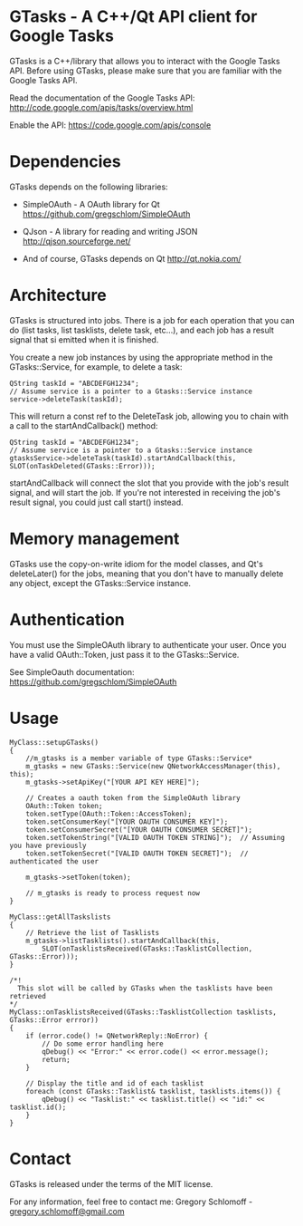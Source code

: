 GTasks - A C++/Qt API client for Google Tasks
=============================================

GTasks is a C++/library that allows you to interact with the Google Tasks API. 
Before using GTasks, please make sure that you are familiar with the Google Tasks API.

Read the documentation of the Google Tasks API:
http://code.google.com/apis/tasks/overview.html

Enable the API:
https://code.google.com/apis/console

Dependencies
============

GTasks depends on the following libraries:

  * SimpleOAuth - A OAuth library for Qt
    https://github.com/gregschlom/SimpleOAuth

  * QJson - A library for reading and writing JSON
    http://qjson.sourceforge.net/

  * And of course, GTasks depends on Qt
    http://qt.nokia.com/

Architecture
============

GTasks is structured into jobs. There is a job for each operation that you can do (list tasks, list tasklists, delete task, etc...), and each job has a result signal that si emitted when it is finished.

You create a new job instances by using the appropriate method in the GTasks::Service, for example, to delete a task:

	QString taskId = "ABCDEFGH1234";
	// Assume service is a pointer to a Gtasks::Service instance
	service->deleteTask(taskId);

This will return a const ref to the DeleteTask job, allowing you to chain with a call to the startAndCallback() method:

	QString taskId = "ABCDEFGH1234";
	// Assume service is a pointer to a Gtasks::Service instance
	gtasksService->deleteTask(taskId).startAndCallback(this, SLOT(onTaskDeleted(GTasks::Error)));

startAndCallback will connect the slot that you provide with the job's result signal, and will start the job. If you're not interested in receiving the job's result signal, you could just call start() instead.

Memory management
=================

GTasks use the copy-on-write idiom for the model classes, and Qt's deleteLater() for the jobs, meaning that you don't have to manually delete any object, except the GTasks::Service instance.

Authentication
==============

You must use the SimpleOAuth library to authenticate your user.
Once you have a valid OAuth::Token, just pass it to the GTasks::Service.

See SimpleOauth documentation: https://github.com/gregschlom/SimpleOAuth

Usage
=====

	MyClass::setupGTasks()
	{		
		//m_gtasks is a member variable of type GTasks::Service*
		m_gtasks = new GTasks::Service(new QNetworkAccessManager(this), this);
		m_gtasks->setApiKey("[YOUR API KEY HERE]");

		// Creates a oauth token from the SimpleOAuth library
		OAuth::Token token;
		token.setType(OAuth::Token::AccessToken);
		token.setConsumerKey("[YOUR OAUTH CONSUMER KEY]");
		token.setConsumerSecret("[YOUR OAUTH CONSUMER SECRET]");
		token.setTokenString("[VALID OAUTH TOKEN STRING]");  // Assuming you have previously
		token.setTokenSecret("[VALID OAUTH TOKEN SECRET]");	 // authenticated the user

		m_gtasks->setToken(token);
		
		// m_gtasks is ready to process request now
	}

	MyClass::getAllTaskslists
	{
		// Retrieve the list of Tasklists
		m_gtasks->listTasklists().startAndCallback(this, 
			SLOT(onTasklistsReceived(GTasks::TasklistCollection, GTasks::Error)));
	}
	
	/*!
	  This slot will be called by GTasks when the tasklists have been retrieved
	*/
	MyClass::onTasklistsReceived(GTasks::TasklistCollection tasklists, GTasks::Error errror))
	{
		if (error.code() != QNetworkReply::NoError) {
			// Do some error handling here
			qDebug() << "Error:" << error.code() << error.message();
			return;
		}
	
		// Display the title and id of each tasklist
		foreach (const GTasks::Tasklist& tasklist, tasklists.items()) {
			qDebug() << "Tasklist:" << tasklist.title() << "id:" << tasklist.id();
		}
	}

Contact
=======
GTasks is released under the terms of the MIT license.

For any information, feel free to contact me:
Gregory Schlomoff - gregory.schlomoff@gmail.com